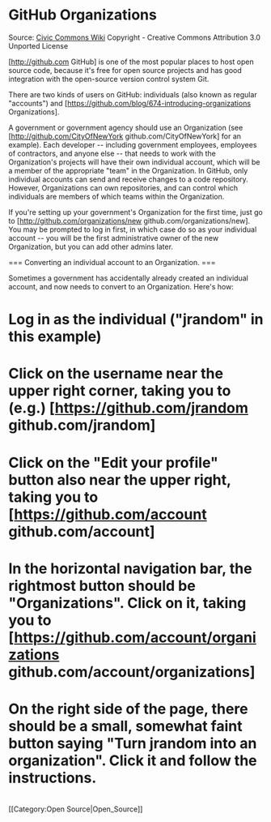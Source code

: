 # GitHub Organizations
Source: [Civic Commons Wiki](http://wiki.civiccommons.org/GitHub_Organizations)
Copyright - Creative Commons Attribution 3.0 Unported License

[http://github.com GitHub] is one of the most popular places to host open source code, because it's free for open source projects and has good integration with the open-source version control system Git.

There are two kinds of users on GitHub: individuals (also known as regular "accounts") and [https://github.com/blog/674-introducing-organizations Organizations].

A government or government agency should use an Organization (see [http://github.com/CityOfNewYork github.com/CityOfNewYork] for an example).  Each developer -- including government employees, employees of contractors, and anyone else -- that needs to work with the Organization's projects will have their own individual account, which will be a member of the appropriate "team" in the Organization.  In GitHub, only individual accounts can send and receive changes to a code repository.  However, Organizations can own repositories, and can control which individuals are members of which teams within the Organization.

If you're setting up your government's Organization for the first time, just go to [http://github.com/organizations/new github.com/organizations/new].  You may be prompted to log in first, in which case do so as your individual account -- you will be the first administrative owner of the new Organization, but you can add other admins later.

=== Converting an individual account to an Organization. ===

Sometimes a government has accidentally already created an individual account, and now needs to convert to an Organization.  Here's how:

# Log in as the individual ("jrandom" in this example)
# Click on the username near the upper right corner, taking you to (e.g.) [https://github.com/jrandom github.com/jrandom]
# Click on the "Edit your profile" button also near the upper right, taking you to [https://github.com/account github.com/account]
# In the horizontal navigation bar, the rightmost button should be "Organizations".  Click on it, taking you to [https://github.com/account/organizations github.com/account/organizations]
# On the right side of the page, there should be a small, somewhat faint button saying "Turn jrandom into an organization".  Click it and follow the instructions.

<br/>[[Category:Open Source|Open_Source]]